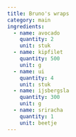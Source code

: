 ```yaml
---
title: Bruno's wraps
category: main
ingredients:
  - name: avocado
    quantity: 2
    unit: stuk
  - name: kipfilet
    quantity: 500
    unit: g
  - name: ui
    quantity: 4
    unit: stuk
  - name: ijsbergsla
    quantity: 300
    unit: g
  - name: sriracha
    quantity: 1
    unit: beetje
---
```


<Recipe />
